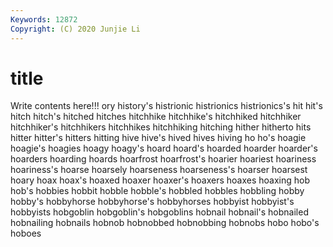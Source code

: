 ```yaml
---
Keywords: 12872
Copyright: (C) 2020 Junjie Li
---
```


# title

Write contents here!!!
ory 
history's 
histrionic 
histrionics
histrionics's 
hit 
hit's 
hitch 
hitch's 
hitched 
hitches 
hitchhike 
hitchhike's 
hitchhiked
hitchhiker 
hitchhiker's 
hitchhikers 
hitchhikes 
hitchhiking 
hitching 
hither 
hitherto 
hits 
hitter
hitter's 
hitters 
hitting 
hive 
hive's 
hived 
hives 
hiving 
ho 
ho's
hoagie 
hoagie's 
hoagies 
hoagy 
hoagy's 
hoard 
hoard's 
hoarded 
hoarder 
hoarder's
hoarders 
hoarding 
hoards 
hoarfrost 
hoarfrost's 
hoarier 
hoariest 
hoariness 
hoariness's 
hoarse
hoarsely 
hoarseness 
hoarseness's 
hoarser 
hoarsest 
hoary 
hoax 
hoax's 
hoaxed 
hoaxer
hoaxer's 
hoaxers 
hoaxes 
hoaxing 
hob 
hob's 
hobbies 
hobbit 
hobble 
hobble's
hobbled 
hobbles 
hobbling 
hobby 
hobby's 
hobbyhorse 
hobbyhorse's 
hobbyhorses 
hobbyist 
hobbyist's
hobbyists 
hobgoblin 
hobgoblin's 
hobgoblins 
hobnail 
hobnail's 
hobnailed 
hobnailing 
hobnails 
hobnob
hobnobbed 
hobnobbing 
hobnobs 
hobo 
hobo's 
hoboes 
